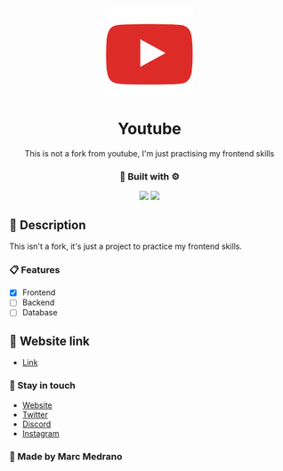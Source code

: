 <p align="center">
  <a href="https://elmarcz.github.io/Youtube-HTML/" target="blank"><img src="Src/Logo.png" width="160" alt="Dot Logo" /></a>
  <h1 align="center" href="https://elmarcz.github.io/Youtube-HTML/">Youtube</h1>
</p>
<p align="center">This is not a fork from youtube, I'm just practising my frontend skills</p>
<h3 align="center">🔨 Built with ⚙️</h3>

<p align="center">
   <img src='https://raw.githubusercontent.com/sammwyy/sammwyy/master/skills/html.png' height='50px'/>
   <img src='https://raw.githubusercontent.com/sammwyy/sammwyy/master/skills/css.png' height='50px'/>   
</p>


## 📝 Description
This isn't a fork, it's just a project to practice my frontend skills.

### 📋 Features

- [x] Frontend
- [ ] Backend
- [ ] Database

## 📱 Website link
- [Link](https://elmarcz.github.io/Youtube-HTML/)

### 👤 Stay in touch
- [Website](https://elmarcz.github.io/portfolio/)
- [Twitter](https://twitter.com/MarcMedrano15)
- [Discord](https://discord.com/invite/zPSYDGVXxx)
- [Instagram](https://www.instagram.com/marcmedranoz/)

### 🔅 Made by Marc Medrano 
